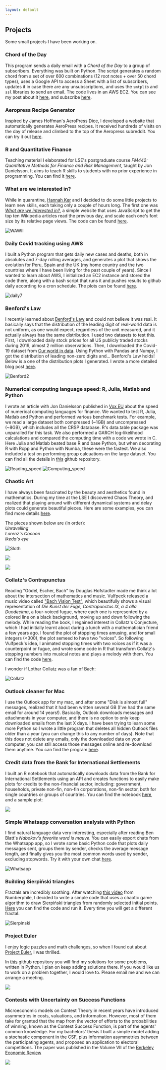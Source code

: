 ```yaml
---
layout: default
---
```


## Projects

Some small projects I have been working on.

### Chord of the Day

This program sends a daily email with a *Chord of the Day* to a group of subscribers. Everything was built on Python. The script generates a random chord from a set of over 600 combinations (12 root notes + over 50 chord types), uses a Google API to access a Sheet with a list of subscribers, updates it in case there are any unsubscriptions, and uses the `smtplib` and `ssl` libraries to send an email. The code lives in an AWS EC2. You can see my post about it [here](blog/chord_of_the_day.html), and subscribe [here](chord_of_the_day.html).

### Aeropress Recipe Generator

Inspired by James Hoffman's AeroPress Dice, I developed a website that automatically generates AeroPress recipes. It received hundreds of visits on the day of release and climbed to the top of the Aeropress subreddit. You can try it out [here](AeroPressRecipe.html).

### R and Quantitative Finance

Teaching material I elaborated for LSE's postgraduate course *FM442: Quantitative Methods for Finance and Risk Management*, taught by Jon Danielsson. It aims to teach R skills to students with no prior experience in programming. You can find it [here](R.html).

### What are we interested in?

While in quarantine, [Hannah Ker](https://hannahker.com) and I decided to do some little projects to learn new skills, each taking only a couple of hours long. The first one was [_What are we interested in?_](https://alvaroaguirre.github.io/whatareweinterestedin/), a simple website that uses JavaScript to get the top ten Wikipedia articles read the previous day, and scale each one's font size by its relative page views. The code can be found [here](https://github.com/alvaroaguirre/whatareweinterestedin).

![WAWII](./assets/img/wawii.png)

### Daily Covid tracking using AWS

I built a Python program that gets daily new cases and deaths, both in absolutes and 7-day rolling averages, and generates a plot that shows the evolution for Peru, Spain and the UK (my home country and the two countries where I have been living for the past couple of years). Since I wanted to learn about AWS, I initialized an EC2 instance and stored the code there, along with a bash script that runs it and pushes results to github daily according to a cron schedule. The plots can be found [here](https://alvaroaguirre.com/covid).

![daily7](https://raw.githubusercontent.com/alvaroaguirre/Projects/master/Covid/daily_cases_smooth_all.svg)

### Benford's Law

I recently learned about [Benford's Law](https://en.wikipedia.org/wiki/Benford%27s_law) and could not believe it was real. It basically says that the distribution of the leading digit of real-world data is not uniform, as one would expect, regardless of the unit measured, and it actually always has the same distribution. I used two datasets to test this. First, I downloaded daily stock prices for all US publicly traded stocks during 2019, almost 2 million observations. Then, I downloaded the Covid-19 dataset from [Our world in data](https://ourworldindata.org/). Using Python with Pandas and Numpy, I got the distribution of leading non-zero digits and... Benford's Law holds! Below is a one of the distribution plots I generated. I wrote a more detailed blog post [here](./blog/benfords_law.html).

![Benford2](./blog/benford/benford_corona.svg)

### Numerical computing language speed: R, Julia, Matlab and Python

I wrote an article with Jon Danielsson published in [Vox EU](https://voxeu.org/article/which-programming-language-best-economic-research) about the speed of numerical computing languages for finance. We wanted to test R, Julia, Matlab and Python and performed various benchmark tests. For example, we read a large dataset both compressed (~1GB) and uncompressed (~8GB), which includes all the CRSP database. R's data.table package was unparalled for this task. We also performed a GARCH log-likelihood calculations and compared the computing time with a code we wrote in C. Here Julia and Matlab beated base R and base Python, but when decorating R with Rcpp and Python with Numba, these were the fastest. We also included a test on performing group calcuations on the large dataset. You can find all the details in [this](https://github.com/alvaroaguirre/Projects/tree/master/Speed) github repository. 

![Reading_speed](https://raw.githubusercontent.com/alvaroaguirre/Projects/master/Speed/plots/ghub/reading_time.svg)
![Computing_speed](https://raw.githubusercontent.com/alvaroaguirre/Projects/master/Speed/plots/ghub/garch.svg)

### Chaotic Art 

I have always been fascinated by the beauty and aesthetics found in mathematics. During my time at the LSE I discovered Chaos Theory, and realized that playing around with different dynamical systems and delay plots could generate beautiful pieces. Here are some examples, you can find more details [here](https://github.com/alvaroaguirre/NonLinearDynamics/tree/master/ChaoticArt).

The pieces shown below are (in order):  
_Unravelling_  
_Lorenz's Cocoon_  
_Ikeda's eye_  

![Sloth](https://user-images.githubusercontent.com/29491896/84319417-e9c1e100-ab67-11ea-8e92-8b2d9449e86e.gif)

[<img src="https://user-images.githubusercontent.com/29491896/84307058-40252480-ab54-11ea-97b8-100acf966755.jpg">](https://user-images.githubusercontent.com/29491896/84307058-40252480-ab54-11ea-97b8-100acf966755.jpg)

[<img src="https://user-images.githubusercontent.com/29491896/84302654-8fb42200-ab4d-11ea-9464-9dc4f6266028.jpg">](https://user-images.githubusercontent.com/29491896/84302654-8fb42200-ab4d-11ea-9464-9dc4f6266028.jpg)


### Collatz's Contrapunctus

Reading "Gödel, Escher, Bach" by Douglas Hofstadter made me think a lot about the intersection of mathematics and music. Vulfpeck released a music video called ["Bach Vision Test"](https://www.youtube.com/watch?v=vJfiOuDdetg), which beautifully shows a visual representation of *Die Kunst der Fuge, Contrapunctus IX, a 4 alla Duodecima*, a four-voiced fugue, where each one is represented by a colored line on a black background, moving up and down following the melody. While reading the book, I regained interest in Collatz's Conjecture, which I had initially learnt about during a lunch with a mathematician friend a few years ago. I found the plot of stopping times amusing, and for small integers (<300), the plot semeed to have two "voices". So following Vulfpeck's idea, I animated stopping times with two voices as if it was a counterpoint or fugue, and wrote some code in R that transform Collatz's stopping numbers into musical notes and plays a melody with them. You can find the code [here](https://github.com/alvaroaguirre/Projects/blob/master/collatz_music.R).

I wonder if Lothar Collatz was a fan of Bach:

![Collatz](https://user-images.githubusercontent.com/29491896/84673706-f9ec0e80-af21-11ea-8dc4-59990ec7911b.gif)

### Outlook cleaner for Mac

I use the Outlook app for my mac, and after some "Disk is almost full" messages, realized that it had been written several GB (I've had the same email for around 14 years!). Basically, Outlook downloads messages and attachments in your computer, and there is no option to only keep downloaded emails from the last X days. I have been trying to learn some more Python so I wrote a little program that deletes all hidden Outlook files older than a year (you can change this to any number of days). Note that this does not delete any emails, only the downloaded data on your computer, you can still access those messages online and re-download them anytime. You can find the program [here](https://github.com/alvaroaguirre/Projects/tree/master/Outlook_cleaner).

### Credit data from the Bank for International Settlements

I built an R notebook that automatically downloads data from the Bank for International Settlements using an API and creates functions to easily make plots for credits to the non-financial sector, including: government, households, private non-fin, non-fin corporations, non-fin sector, both for single countries or groups of countries. You can find the notebook [here](https://github.com/alvaroaguirre/Projects/tree/master/BIS), and a sample plot:

![](https://raw.githubusercontent.com/alvaroaguirre/Projects/master/BIS/non-financial-2005.svg)

### Simple Whatsapp conversation analysis with Python

I find natural language data very interesting, especially after reading Ben Blatt's _Nabokov's favorite word is mauve_. You can easily export chats from the Whatsapp app, so I wrote some basic Python code that plots daily messages sent, groups them by sender, checks the average message length, and finally gives you the most common words used by sender, excluding stopwords. Try it with your own chat [here](https://github.com/alvaroaguirre/Projects/blob/master/Whatsapp/whatsapp.ipynb).

![Whatsapp](https://raw.githubusercontent.com/alvaroaguirre/Projects/master/Whatsapp/whatsapp.svg)


### Building Sierpiński triangles 

Fractals are incredibly soothing. After watching [this video](https://www.youtube.com/watch?v=kbKtFN71Lfs) from Numberphile, I decided to write a simple code that uses a chaotic game algorithm to draw Sierpiński triangles from randomly selected initial points. [Here](https://github.com/alvaroaguirre/NonLinearDynamics/blob/master/sierpinski.R) you can find the code and run it. Every time you will get a different fractal.

![Sierpinski](https://user-images.githubusercontent.com/29491896/84321310-d19f9100-ab6a-11ea-9214-3fc92feb87fa.gif)


### Project Euler

I enjoy logic puzzles and math challenges, so when I found out about [Project Euler](https://projecteuler.net), I was thrilled. 

In [this](https://github.com/alvaroaguirre/Project_Euler) github repository you will find my solutions for some problems, written in Python. I plan on keep adding solutions there. If you would like us to work on a problem together, I would love to. Please email me and we can arrange a meeting.

<img src="https://projecteuler.net/images/euler_portrait.png">


### Contests with Uncertainty on Success Functions

Microeconomic models on Contest Theory in recent years have introduced asymmetries in costs, valuations, and information. However, most of them take for granted that the map from the vector of efforts to the probabilities of winning, known as the Contest Success Function, is part of the agents' common knowledge. For my bachelors' thesis I built a simple model adding a stochastic component in the CSF, plus information asymmetries between the participating agents, and proposed an application to electoral competitions. The paper was published in the Volume VII of the [Berkeley Economic Review](https://econreview.berkeley.edu)

[<img src="https://user-images.githubusercontent.com/29491896/84324905-7755fe80-ab71-11ea-9bc3-cc3b20c55316.png">](https://econreview.berkeley.edu)